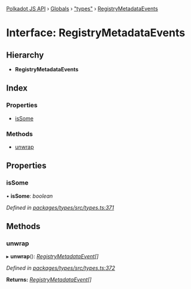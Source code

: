 [Polkadot JS API](../README.md) › [Globals](../globals.md) › ["types"](../modules/_types_.md) › [RegistryMetadataEvents](_types_.registrymetadataevents.md)

# Interface: RegistryMetadataEvents

## Hierarchy

* **RegistryMetadataEvents**

## Index

### Properties

* [isSome](_types_.registrymetadataevents.md#issome)

### Methods

* [unwrap](_types_.registrymetadataevents.md#unwrap)

## Properties

###  isSome

• **isSome**: *boolean*

*Defined in [packages/types/src/types.ts:371](https://github.com/polkadot-js/api/blob/854a520517/packages/types/src/types.ts#L371)*

## Methods

###  unwrap

▸ **unwrap**(): *[RegistryMetadataEvent](_types_.registrymetadataevent.md)[]*

*Defined in [packages/types/src/types.ts:372](https://github.com/polkadot-js/api/blob/854a520517/packages/types/src/types.ts#L372)*

**Returns:** *[RegistryMetadataEvent](_types_.registrymetadataevent.md)[]*
